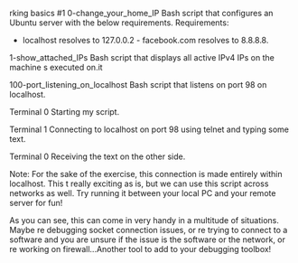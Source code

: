 
rking basics #1
0-change_your_home_IP
Bash script that configures an Ubuntu server with the below requirements.
Requirements:
- localhost resolves to 127.0.0.2 - facebook.com resolves to 8.8.8.8.

1-show_attached_IPs
Bash script that displays all active IPv4 IPs on the machine s executed on.it

100-port_listening_on_localhost
Bash script that listens on port 98 on localhost.

Terminal 0
Starting my script.

Terminal 1
Connecting to localhost on port 98 using telnet and typing some text.

Terminal 0
Receiving the text on the other side.

Note: For the sake of the exercise, this connection is made entirely within localhost. This t really exciting as is, but we can use this script across networks as well. Try running it between your local PC and your remote server for fun!

As you can see, this can come in very handy in a multitude of situations. Maybe re debugging socket connection issues, or re trying to connect to a software and you are unsure if the issue is the software or the network, or re working on firewall...Another tool to add to your debugging toolbox!
